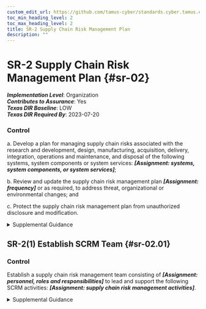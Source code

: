 ```yaml
---
custom_edit_url: https://github.com/tamus-cyber/standards.cyber.tamus.edu/tree/main/static/content/tamus.edu/TAMUS_profile.xml
toc_min_heading_level: 2
toc_max_heading_level: 2
title: SR-2 Supply Chain Risk Management Plan
description: ""
---
```


# SR-2 Supply Chain Risk Management Plan {#sr-02}

_**Implementation Level**_: Organization\
_**Contributes to Assurance**_: Yes\
_**Texas DIR Baseline**_: LOW\
_**Texas DIR Required By**_: 2023-07-20

### Control

a. Develop a plan for managing supply chain risks associated with the research and development, design, manufacturing, acquisition, delivery, integration, operations and maintenance, and disposal of the following systems, system components or system services: _**[Assignment: systems, system components, or system services]**_;

b. Review and update the supply chain risk management plan _**[Assignment: frequency]**_ or as required, to address threat, organizational or environmental changes; and

c. Protect the supply chain risk management plan from unauthorized disclosure and modification.

<details>
  <summary>Supplemental Guidance</summary>

a. Develop a plan for managing supply chain risks associated with the research and development, design, manufacturing, acquisition, delivery, integration, operations and maintenance, and disposal of the following systems, system components or system services: _**[Assignment: systems, system components, or system services]**_;

b. Review and update the supply chain risk management plan _**[Assignment: frequency]**_ or as required, to address threat, organizational or environmental changes; and

c. Protect the supply chain risk management plan from unauthorized disclosure and modification.

</details>

## SR-2(1) Establish SCRM Team {#sr-02.01}

### Control

Establish a supply chain risk management team consisting of _**[Assignment: personnel, roles and responsibilities]**_ to lead and support the following SCRM activities: _**[Assignment: supply chain risk management activities]**_.

<details>
  <summary>Supplemental Guidance</summary>

Establish a supply chain risk management team consisting of _**[Assignment: personnel, roles and responsibilities]**_ to lead and support the following SCRM activities: _**[Assignment: supply chain risk management activities]**_.

</details>

